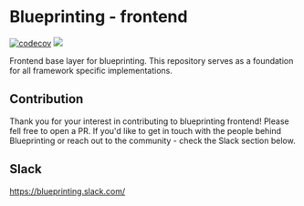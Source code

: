 # Blueprinting - frontend
[![codecov](https://codecov.io/gh/Blueprinting/frontend/branch/master/graph/badge.svg)](https://codecov.io/gh/Blueprinting/frontend)
![](https://github.com/Blueprinting/frontend/workflows/test/badge.svg?branch=master)

Frontend base layer for blueprinting. This repository serves as a foundation for all framework specific implementations.

## Contribution
Thank you for your interest in contributing to blueprinting frontend! Please fell free to open a PR. If you'd like to get in touch with the people behind Blueprinting or reach out to the community - check the Slack section below.

## Slack
https://blueprinting.slack.com/

